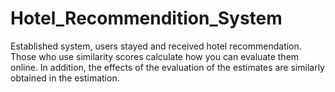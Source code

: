 # Hotel_Recommendition_System
Established system, users stayed and received hotel recommendation. Those who use similarity scores calculate how you can evaluate them online. In addition, the effects of the evaluation of the estimates are similarly obtained in the estimation.
